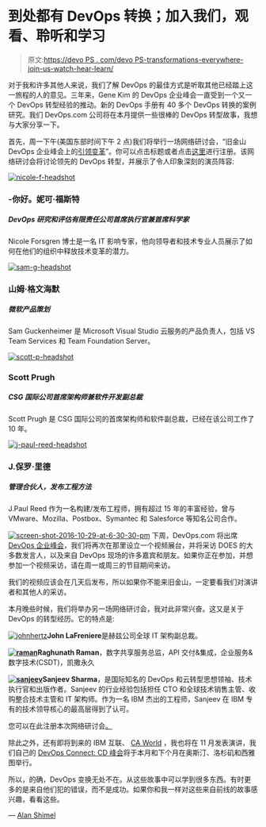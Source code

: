 # 到处都有 DevOps 转换；加入我们，观看、聆听和学习

> 原文:[https://devo PS . com/devo PS-transformations-everywhere-join-us-watch-hear-learn/](https://devops.com/devops-transformations-everywhere-join-us-watch-hear-learn/)

对于我和许多其他人来说，我们了解 DevOps 的最佳方式是听取其他已经踏上这一旅程的人的意见。三年来，Gene Kim 的 DevOps 企业峰会一直受到一个又一个 DevOps 转型经验的推动。新的 DevOps 手册有 40 多个 DevOps 转换的案例研究。我们 DevOps.com 公司将在本月提供一些很棒的 DevOps 转型故事，我想与大家分享一下。

首先，周一下午(美国东部时间下午 2 点)我们将举行一场网络研讨会，“旧金山 DevOps 企业峰会上的[引领变革](http://webinars.devops.com/does-enterprise-summit)”。你可以点击标题或者点击[这里](http://webinars.devops.com/does-enterprise-summit)进行注册。该网络研讨会将讨论领先的 DevOps 转型，并展示了令人印象深刻的演员阵容:

[![nicole-f-headshot](../Images/75ab29b524c6e4c26c2c0dca1d2d0ac5.png)](https://devops.com/wp-content/uploads/2016/10/nicole-f-headshot.png)

### -你好。妮可·福斯特

##### DevOps 研究和评估有限责任公司首席执行官兼首席科学家

Nicole Forsgren 博士是一名 IT 影响专家，他向领导者和技术专业人员展示了如何在他们的组织中释放技术变革的潜力。

[![sam-g-headshot](../Images/670a1b26949b50d999f5874f5822a8b3.png)](https://devops.com/wp-content/uploads/2016/10/Sam-G-headshot.png)

### 山姆·格文海默

##### 微软产品策划

Sam Guckenheimer 是 Microsoft Visual Studio 云服务的产品负责人，包括 VS Team Services 和 Team Foundation Server。

[![scott-p-headshot](../Images/010a8531fe6ca874aee9d7a4bd3beea2.png)](https://devops.com/wp-content/uploads/2016/10/scott-p-headshot.png)

### Scott Prugh

##### CSG 国际公司首席架构师兼软件开发副总裁

Scott Prugh 是 CSG 国际公司的首席架构师和软件副总裁，已经在该公司工作了 10 年。

[![j-paul-reed-headshot](../Images/9d662561a3ec4dbf7d5b8c9f3956314c.png)](https://devops.com/wp-content/uploads/2016/10/j.-paul-reed-headshot.png)

### J.保罗·里德

##### 管理合伙人，发布工程方法

J.Paul Reed 作为一名构建/发布工程师，拥有超过 15 年的丰富经验，曾与 VMware、Mozilla、Postbox、Symantec 和 Salesforce 等知名公司合作。

[![screen-shot-2016-10-29-at-6-30-30-pm](../Images/7e9f83f355e406b24e7ce2a094a8e872.png)](https://devops.com/wp-content/uploads/2016/10/Screen-Shot-2016-10-29-at-6.30.30-PM.png) 下周，DevOps.com 将出席 [DevOps 企业峰会](http://events.itrevolution.com/us/)，我们将再次在那里设立一个视频展台，并将采访 DOES 的大多数发言人，以及来自 DevOps 现场的许多嘉宾和朋友。如果你正在参加，并想参加一个视频采访，请在周一或周三的节目期间来访。

我们的视频应该会在几天后发布，所以如果你不能来旧金山，一定要看我们对演讲者和其他人的采访。

本月晚些时候，我们将举办另一场网络研讨会，我对此非常兴奋。这又是关于 DevOps 的转型经历。它的特点是:

[![johnhertz](../Images/db8f91c8a1edfb96c27022d20fcb3afb.png)](https://devops.com/wp-content/uploads/2016/10/johnhertz.jpg)**John LaFreniere**是赫兹公司全球 IT 架构副总裁。

**[![raman](../Images/32f936e0f67be44b3326a2b536793c79.png)](https://devops.com/wp-content/uploads/2016/10/raman.jpg)Raghunath Raman**，数字共享服务总监，API 交付&集成，企业服务&数字技术(CSDT)，凯撒永久

**[![sanjeev](../Images/20a0f34f1b8ed98e08bac7de4b7069ca.png)](https://devops.com/wp-content/uploads/2016/10/sanjeev.jpg)Sanjeev Sharma**，是国际知名的 DevOps 和云转型思想领袖、技术执行官和出版作者。Sanjeev 的行业经验包括担任 CTO 和全球技术销售主管、收购整合技术主管和 IT 架构师。作为一名 IBM 杰出的工程师，Sanjeev 在 IBM 专有的技术领导核心的最高层得到了认可。

您可以在此注册本次网络研讨会[。](http://webinars.devops.com/devops-hertz-lbm)

除此之外，还有即将到来的 IBM 互联、 [CA World](http://www.ca.com/us/caworld.html) ，我也将在 11 月发表演讲，我们自己的 [DevOps Connect: CD 峰会](http://www.devopsconnect.com)将于本月和下个月在奥斯汀、洛杉矶和西雅图举行。

所以，的确，DevOps 变换无处不在。从这些故事中可以学到很多东西。有时更多的是来自他们犯的错误，而不是成功。如果你和我一样对这些来自前线的故事感兴趣，看看这些。

— [Alan Shimel](https://devops.com/author/ashimmy/)